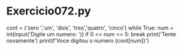 # Exercicio072.py

cont = ('zero ','um', 'dois', 'tres','quatro', 'cinco')
while True:
    num = int(input('Digite um numero: '))
    if 0 <= num <= 5:
        break
    print('Tente novamente')
print(f'Voce digitou o numero {cont[num]}')
